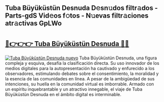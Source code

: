 ## Tuba Büyüküstün Desnuda D𝚎sn𝚞dos filtr𝚊dos - Parts-gdS Vid𝚎os f𝚘tos - N𝚞evas filtr𝚊ciones atr𝚊ctivas GpLWo

# <h2><a href="http://mbcsn31.tromn.icu/?c=Tuba+B%c3%bcy%c3%bck%c3%bcst%c3%bcn+Desnuda">🔗👉👉👉 Tuba Büyüküstün Desnuda 🔗🔗</a></h2>

[![Tuba Büyüküstün Desnuda nuevo](https://i.imgur.com/pEAQMta.gif)](http://mbcsn31.tromn.icu/?c=Tuba+B%c3%bcy%c3%bck%c3%bcst%c3%bcn+Desnuda)
Tuba Büyüküstün Desnuda, una figura compleja y esquiva, desafía la clasificación directa. Su uso innovador de los medios digitales para la autopresentación ha cautivado y enfurecido a los observadores, estimulando debates sobre el consentimiento, la moralidad y la esencia de las comunidades en línea. A pesar de la ambigüedad de sus intenciones, su huella en la comunidad virtual es imborrable. Armado con un espíritu inquebrantable y un atractivo innegable, el viaje de Tuba Büyüküstün Desnuda en el ámbito digital es interminable.
